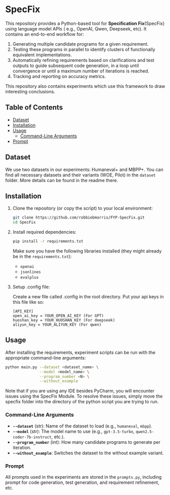 # SpecFix

This repository provides a Python-based tool for **Specification Fix**(SpecFix) using language model APIs (
e.g., OpenAI, Qwen, Deepseek, etc). It contains an end-to-end workflow for:

1. Generating multiple candidate programs for a given requirement.
2. Testing these programs in parallel to identify clusters of functionally equivalent implementations.
3. Automatically refining requirements based on clarifications and test outputs to guide subsequent code generation, in
   a loop until convergence or until a maximum number of iterations is reached.
4. Tracking and reporting on accuracy metrics.

This repository also contains experiments which use this framework to draw interesting conclusions.

## Table of Contents

- [Dataset](#dataset)
- [Installation](#installation)
- [Usage](#usage)
    - [Command-Line Arguments](#command-line-arguments)
- [Prompt](#prompt)

## Dataset

We use two datasets in our experiments: Humaneval+ and MBPP+. You can find all necessary datasets and their variants (WOE, Pilot) in the `dataset` folder. More details can be found in the readme there. 

## Installation

1. Clone the repository (or copy the script) to your local environment:
   ```bash
   git clone https://github.com/robbiebmorris/FYP-SpecFix.git
   cd SpecFix
   ```

2. Install required dependencies:
   ```bash
   pip install -r requirements.txt
   ```

   Make sure you have the following libraries installed (they might already be in the `requirements.txt`):
   - `openai`
   - `jsonlines`
   - `evalplus`

3. Setup .config file:

   Create a new file called .config in the root directory. Put your api keys in this file like so:
   ```
   [API_KEY]
   open_ai_key = YOUR_OPEN_AI_KEY (For GPT)
   huoshan_key = YOUR_HUOSHAN_KEY (For deepseek)
   aliyun_key = YOUR_ALIYUN_KEY (For qwen)
   ```

## Usage

After installing the requirements, experiment scripts can be run with the appropriate command-line arguments:

```bash
python main.py --dataset <dataset_name> \
               --model <model_name> \
               --program_number <N> \
               --without_example
```

Note that if you are using any IDE besides PyCharm, you will encounter issues using the SpecFix Module. To resolve these issues, simply move the specfix folder into the directory of the python script you are trying to run.

### Command-Line Arguments

- **`--dataset`** (str): Name of the dataset to load (e.g., `humaneval`, `mbpp`).
- **`--model`** (str): The model name to use (e.g., `gpt-3.5-turbo`, `qwen2.5-coder-7b-instruct`, etc.).
- **`--program_number`** (int): How many candidate programs to generate per iteration.
- **`--without_example`**: Switches the dataset to the without example variant.

### Prompt

All prompts used in the experiments are stored in the `prompts.py`, including prompt for code generation, test
generation, and requirement refinement, etc.
